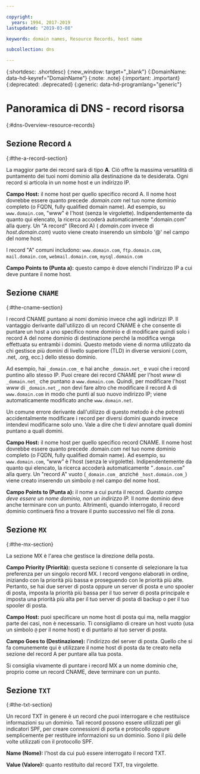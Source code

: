 ```yaml
---

copyright:
  years: 1994, 2017-2019
lastupdated: "2019-03-08"

keywords: domain names, Resource Records, host name

subcollection: dns

---
```



{:shortdesc: .shortdesc}
{:new_window: target="_blank"}
{:DomainName: data-hd-keyref="DomainName"}
{:note: .note}
{:important: .important}
{:deprecated: .deprecated}
{:generic: data-hd-programlang="generic"}

# Panoramica di DNS - record risorsa
{:#dns-0verview-resource-records}

## Sezione Record `A`
{:#the-a-record-section}

La maggior parte dei record sarà di tipo **A**. Ciò offre la massima versatilità di puntamento dei tuoi nomi dominio alla destinazione da te desiderata. Ogni record si articola in un nome host e un indirizzo IP.

**Campo Host:** il nome host per quello specifico record A. Il nome host dovrebbe essere quanto precede _.domain.com_ nel tuo nome dominio completo (o FQDN, fully qualified domain name). Ad esempio, su `www.domain.com`, "www" è l'host (senza le virgolette). Indipendentemente da quanto qui elencato, la ricerca accoderà automaticamente “.domain.com” alla query. Un "A record" (Record A) ( _domain.com_ invece di _host.domain.com_) vuoto viene creato inserendo un simbolo '@' nel campo del nome host.

I record "A" comuni includono: `www.domain.com`, `ftp.domain.com`, `mail.domain.com`, `webmail.domain.com`, `mysql.domain.com`

**Campo Points to (Punta a):** questo campo è dove elenchi l'indirizzo IP a cui deve puntare il nome host.

## Sezione `CNAME`
{:#the-cname-section}

I record CNAME puntano ai nomi dominio invece che agli indirizzi IP. Il vantaggio derivante dall'utilizzo di un record CNAME è che consente di puntare un host a uno specifico nome dominio e di modificare quindi solo i record A del nome dominio di destinazione perché la modifica venga effettuata su entrambi i domini. Questo metodo viene di norma utilizzato da chi gestisce più domini di livello superiore (TLD) in diverse versioni (.com, .net, .org, ecc.) dello stesso dominio.

Ad esempio, hai `_domain.com_` e hai anche `_domain.net_` e vuoi che i record puntino allo stesso IP. Puoi creare dei record CNAME per l'host _www_ di `_domain.net_` che puntano a `www.domain.com`. Quindi, per modificare l'host _www_ di `_domain.net_`, non devi fare altro che modificare il record A di `www.domain.com` in modo che punti al suo nuovo indirizzo IP; viene automaticamente modificato anche `www.domain.net`.

Un comune errore derivante dall'utilizzo di questo metodo è che potresti accidentalmente modificare i record per diversi domini quando invece intendevi modificarne solo uno. Vale a dire che ti _devi_ annotare quali domini puntano a quali domini.

**Campo Host:** il nome host per quello specifico record CNAME. Il nome host dovrebbe essere quanto precede .domain.com nel tuo nome dominio completo (o FQDN, fully qualified domain name). Ad esempio, su `www.domain.com`, “www” è l'host (senza le virgolette). Indipendentemente da quanto qui elencato, la ricerca accoderà automaticamente “`.domain.com`” alla query. Un "record A" vuoto (`_domain.com_` anziché `_host.domain.com_`) viene creato inserendo un simbolo `@` nel campo del nome host.

**Campo Points to (Punta a):** il nome a cui punta il record. _Questo campo deve essere un nome dominio, non un indirizzo IP._ Il nome dominio deve anche terminare con un punto. Altrimenti, quando interrogato, il record dominio continuerà fino a trovare il punto successivo nel file di zona.

## Sezione `MX`
{:#the-mx-section}

La sezione MX è l'area che gestisce la direzione della posta.

**Campo Priority (Priorità):** questa sezione ti consente di selezionare la tua preferenza per un singolo record MX. I record vengono elaborati in ordine, iniziando con la priorità più bassa e proseguendo con le priorità più alte. Pertanto, se hai due server di posta oppure un server di posta e uno spooler di posta, imposta la priorità più bassa per il tuo server di posta principale e imposta una priorità più alta per il tuo server di posta di backup o per il tuo spooler di posta.

**Campo Host:** puoi specificare un nome host di posta qui ma, nella maggior parte dei casi, non è necessario. Ti consigliamo di creare un host vuoto (usa un simbolo `@` per il nome host) e di puntarlo al tuo server di posta.

**Campo Goes to (Destinazione):** l'indirizzo del server di posta. Quello che si fa comunemente qui è utilizzare il nome host di posta da te creato nella sezione del record A per puntare alla tua posta.

Si consiglia vivamente di puntare i record MX a un nome dominio che, proprio come un record CNAME, deve terminare con un punto.

## Sezione `TXT`
{:#the-txt-section}

Un record TXT in genere è un record che puoi interrogare e che restituisce informazioni su un dominio. Tali record possono essere utilizzati per gli indicatori SPF, per creare connessioni di porta e protocollo oppure semplicemente per restituire informazioni su un dominio. Sono il più delle volte utilizzati con il protocollo SPF.

**Name (Nome):** l'host da cui può essere interrogato il record TXT.

**Value (Valore):** quanto restituito dal record TXT, tra virgolette.

